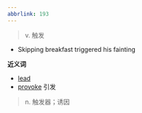 ```yaml
---
abbrlink: 193
---
```

> v. 触发

- Skipping breakfast triggered his fainting

**近义词**
- [lead](lead.md)
- [provoke](provoke.md) 引发

> n. 触发器；诱因
